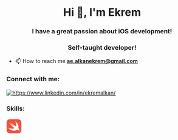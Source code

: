 <h1 align="center">Hi 👋, I'm Ekrem</h1>
<h3 align="center">I have a great passion about iOS development!</h3>
<h3 align="center">Self-taught developer!</h3>

- 📫 How to reach me **ae.alkanekrem@gmail.com**

<h3 align="left">Connect with me:</h3>
<p align="left">
<a href="https://www.linkedin.com/in/ekremalkan/" target="blank"><img align="center" src="https://raw.githubusercontent.com/rahuldkjain/github-profile-readme-generator/master/src/images/icons/Social/linked-in-alt.svg" alt="https://www.linkedin.com/in/ekremalkan/" height="30" width="40" /></a>
</p>

<h3 align="left">Skills:</h3>
<p align="left"> <a href="https://developer.apple.com/swift/" target="_blank" rel="noreferrer"> <img src="https://raw.githubusercontent.com/devicons/devicon/master/icons/swift/swift-original.svg" alt="swift" width="40" height="40"/> </a> </p>
